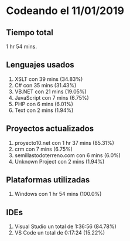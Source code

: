 # Codeando el 11/01/2019

## Tiempo total
1 hr 54 mins.

## Lenguajes usados
1. XSLT con 39 mins (34.83%)
1. C# con 35 mins (31.43%)
1. VB.NET con 21 mins (19.05%)
1. JavaScript con 7 mins (6.75%)
1. PHP con 6 mins (6.01%)
1. Text con 2 mins (1.94%)

## Proyectos actualizados
1. proyecto10.net con 1 hr 37 mins (85.31%)
1. crm con 7 mins (6.75%)
1. semillastodoterreno.com con 6 mins (6.0%)
1. Unknown Project con 2 mins (1.94%)

## Plataformas utilizadas
1. Windows con 1 hr 54 mins (100.0%)

## IDEs
1. Visual Studio un total de 1:36:56 (84.78%)
1. VS Code un total de 0:17:24 (15.22%)
